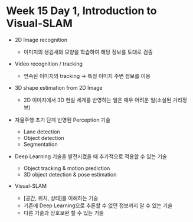 # Week 15 Day 1, Introduction to Visual-SLAM

* 2D Image recognition
  * 이미지의 생김새와 모양을 학습하여 해당 정보를 토대로 검출

* Video recognition / tracking
  * 연속된 이미지의 tracking -> 특정 이미지 주변 정보를 이용

* 3D shape estimation from 2D Image
  * 2D 이미지에서 3D 현실 세계를 반영하는 일은 매우 어려운 일(소실된 거리정보)

* 자율주행 초기 단계 반영된 Perception 기술
  * Lane detection
  * Object detection
  * Segmentation
* Deep Learning 기술을 발전시켰을 때 추가적으로 적용할 수 있는 기술
    * Object tracking & motion prediction
    * 3D object detection & pose estimation

* Visual-SLAM
  * [공간, 위치, 상태]를 이해하는 기술
  * 기존에 Deep Learning으로 추론할 수 없던 정보까지 알 수 있는 기술
  * 다른 기술과 상호보완 할 수 있는 기술
